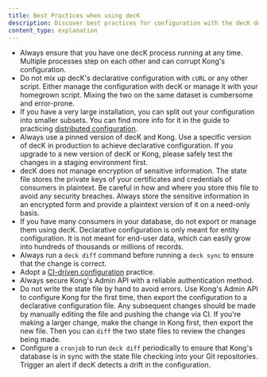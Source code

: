 ```yaml
---
title: Best Practices when using decK
description: Discover best practices for configuration with the decK documentation. Learn effective strategies for seamless integration. Optimize your API management now!"
content_type: explanation
---
```


- Always ensure that you have one decK process running at any time. Multiple
  processes step on each other and can corrupt Kong's configuration.
- Do not mix up decK's declarative configuration with `cURL` or any other
  script. Either manage the configuration with decK or manage it with your
  homegrown script. Mixing the two on the same dataset is cumbersome and error-prone.
- If you have a very large installation, you can split out
  your configuration into smaller subsets. You can find more info for it
  in the guide to practicing
  [distributed configuration](/deck/{{page.kong_version}}/guides/distributed-configuration/).
- Always use a pinned version of decK and Kong.
  Use a specific version of decK in production to achieve declarative
  configuration. If you upgrade to a new version of decK or Kong,
  please safely test the changes in a staging environment first.
- decK does not manage encryption of sensitive information. The state file
  stores the private keys of your certificates and credentials of consumers in
  plaintext. Be careful in how and where you store
  this file to avoid any security breaches.
  Always store the sensitive information in an encrypted form and provide a plaintext
  version of it on a need-only basis.
- If you have many consumers in your database, do not export
  or manage them using decK. Declarative configuration is only meant for entity
  configuration. It is not meant for end-user data, which can easily grow into
  hundreds of thousands or millions of records.
- Always run a `deck diff` command before running a `deck sync`
  to ensure that the change is correct.
- Adopt a [CI-driven configuration](/deck/{{page.kong_version}}/guides/ci-driven-configuration/) practice.
- Always secure Kong's Admin API with a reliable authentication method.
- Do not write the state file by hand to avoid errors.
  Use Kong's Admin API to configure Kong for the first time, then
  export the configuration to a declarative configuration file. Any
  subsequent changes should be made by manually editing the file and pushing
  the change via CI. If you're making a larger change, make the change in Kong first, then
  export the new file. Then you can `diff` the two state files to review the changes
  being made.
- Configure a `cronjob` to run `deck diff` periodically to ensure that Kong's
  database is in sync with the state file checking into your Git repositories.
  Trigger an alert if decK detects a drift in the configuration.
